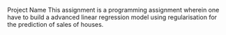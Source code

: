 Project Name
This assignment is a programming assignment wherein one have to build a advanced linear regression model using regularisation for the prediction of sales of houses.
